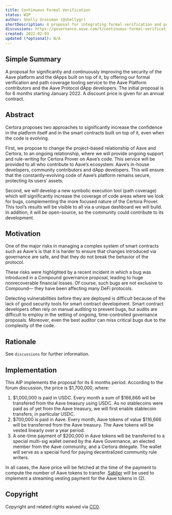 ```yaml
---
title: Continuous Formal Verification
status: WIP
author: Shelly Grossman (@shellygr)
shortDescription: A proposal for integrating formal verification and path coverage tools for continuous securing of the Aave Protocol. 
discussions: https://governance.aave.com/t/continuous-formal-verification/6308
created: 2022-02-03
updated (*optional): N/A
---
```


## Simple Summary

A proposal for significantly and continuously improving the security of the Aave platform and the dApps built on top of it, by offering our formal verification and path coverage tooling service to the Aave Platform contributors and the Aave Protocol dApp developers. The initial proposal is for 6 months starting January 2022. A discount price is given for an annual contract.

## Abstract

Certora proposes two approaches to significantly increase the confidence in the platform itself and in the smart contracts built on top of it, even when the code is evolving.

First, we propose to change the project-based relationship of Aave and Certora, to an ongoing relationship, where we will provide ongoing support and rule-writing for Certora Prover on Aave’s code. This service will be provided to all who contribute to Aave’s ecosystem: Aave’s in-house developers, community contributors and dApp developers. This will ensure that the constantly-evolving code of Aave’s platform remains secure, protecting its users’ assets.

Second, we will develop a new symbolic execution tool (path coverage) which will significantly increase the coverage of code areas where we look for bugs, complementing the more focused nature of the Certora Prover. This tool’s results will be visible to all via a unique dashboard we will build. In addition, it will be open-source, so the community could contribute to its development.

## Motivation

One of the major risks in managing a complex system of smart contracts such as Aave's is that it is harder to ensure that changes introduced via governance are safe, and that they do not break the behavior of the protocol.

These risks were highlighted by a recent incident in which a bug was introduced in a Compound governance proposal, leading to huge nonrecoverable financial losses. Of course, such bugs are not exclusive to Compound— they have been affecting many DeFi protocols.

Detecting vulnerabilities before they are deployed is difficult because of the lack of good security tools for smart contract development. Smart contract developers often rely on manual auditing to prevent bugs, but audits are difficult to employ in the setting of ongoing, time-controlled governance proposals. Moreover, even the best auditor can miss critical bugs due to the complexity of the code.

## Rationale

See `discussions` for further information.

## Implementation

This AIP implements the proposal for its 6 months period. According to the forum discussion, the price is $1,700,000, where:
1. $1,000,000 is paid in USDC. Every month a sum of $166,666 will be transfered from the Aave treasury using USDC. As no stablecoins were paid as of yet from the Aave treasury, we will first enable stablecoin transfers, in particular USDC.
2. $700,000 is paid in Aave. Every month, Aave tokens of value $116,666 will be transferred from the Aave treasury. The Aave tokens will be vested linearly over a year period.
3. A one-time payment of $200,000 in Aave tokens will be transferred to a special multi-sig wallet owned by the Aave Governance, an elected member from the Aave community, and a Certora delegate. The wallet will serve as a special fund for paying decentralized community rule writers.

In all cases, the Aave price will be fetched at the time of the payment to compute the number of Aave tokens to transfer.
[Sablier](https://docs.sablier.finance/) will be used to implement a streaming vesting payment for the Aave tokens in (2).

## Copyright

Copyright and related rights waived via [CC0](https://creativecommons.org/publicdomain/zero/1.0/).